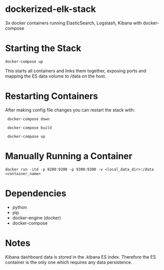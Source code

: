 # dockerized-elk-stack
3x docker containers running ElasticSearch, Logstash, Kibana with docker-compose

# Starting the Stack

```docker-compose up```

This starts all containers and links them together, exposing ports and mapping the ES data volume to /data on the host.

# Restarting Containers

After making config file changes you can restart the stack with:

``` docker-compose down```

``` docker-compose build```

``` docker-compose up```

# Manually Running a Container

```docker run -itd -p 9200:9200 -p 9300:9300 -v <local_data_dir>:/data <container_name>```

# Dependencies
 - python
 - pip
 - docker-engine (docker)
 - docker-compose

# Notes

Kibana dashboard data is stored in the .kibana ES index. Therefore the ES container is the only one which requires any data persistence.


